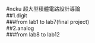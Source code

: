 #ncku 超大型積體電路設計導論  
##1.digit  
###from lab1 to lab7(final project)  
##2.analog  
###from lab8 to lab12  
